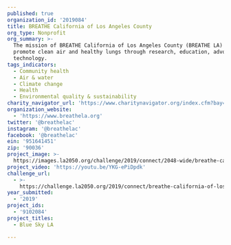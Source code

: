 ```yaml
---
published: true
organization_id: '2019084'
title: BREATHE California of Los Angeles County
org_type: Nonprofit
org_summary: >-
  The mission of BREATHE California of Los Angeles County (BREATHE LA) is to
  promote clean air and healthy lungs through research, education, advocacy, and
  technology.
tags_indicators:
  - Community health
  - Air & water
  - Climate change
  - Health
  - Environmental quality & sustainability
charity_navigator_url: 'https://www.charitynavigator.org/index.cfm?bay=search.profile&ein=951641451'
organization_website:
  - 'https://www.breathela.org'
twitter: '@breathelac'
instagram: '@breathelac'
facebook: '@breathelac'
ein: '951641451'
zip: '90036'
project_image: >-
  https://images.la2050.org/challenge/2019/connect/2048-wide/breathe-california-of-los-angeles-county.jpg
project_video: 'https://youtu.be/YKG-ePiDpdk'
challenge_url:
  - >-
    https://challenge.la2050.org/2019/connect/breathe-california-of-los-angeles-county/
year_submitted:
  - '2019'
project_ids:
  - '9102084'
project_titles:
  - Blue Sky LA

---
```

